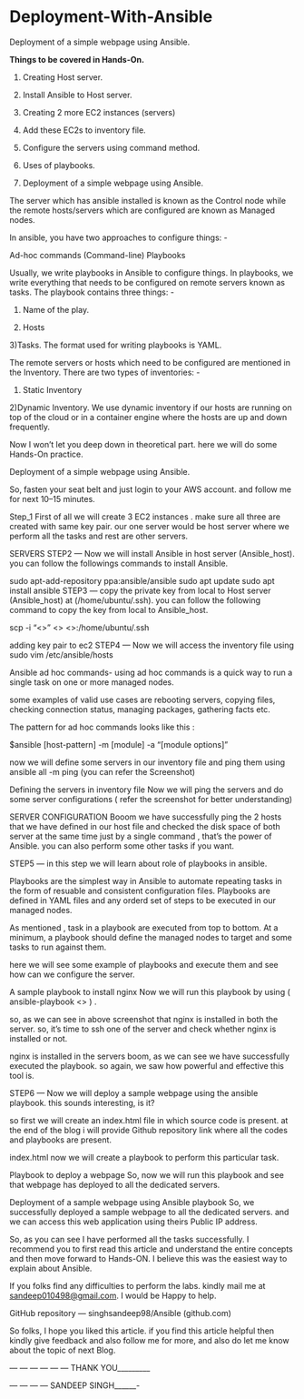 # Deployment-With-Ansible
Deployment of a simple webpage using Ansible.



<strong>Things to be covered in Hands-On.</strong>

1. Creating Host server.

2. Install Ansible to Host server.

3. Creating 2 more EC2 instances (servers)

4. Add these EC2s to inventory file.

5. Configure the servers using command method.

6. Uses of playbooks.

7. Deployment of a simple webpage using Ansible.




The server which has ansible installed is known as the Control node while the remote hosts/servers which are configured are known as Managed nodes.

In ansible, you have two approaches to configure things: -

Ad-hoc commands (Command-line)
Playbooks

Usually, we write playbooks in Ansible to configure things. In playbooks, we write everything that needs to be configured on remote servers known as tasks. The playbook contains three things: -

1) Name of the play.

2) Hosts

3)Tasks. The format used for writing playbooks is YAML.

The remote servers or hosts which need to be configured are mentioned in the Inventory. There are two types of inventories: -

1) Static Inventory

2)Dynamic Inventory. We use dynamic inventory if our hosts are running on top of the cloud or in a container engine where the hosts are up and down frequently.

Now I won’t let you deep down in theoretical part. here we will do some Hands-On practice.

Deployment of a simple webpage using Ansible.

So, fasten your seat belt and just login to your AWS account. and follow me for next 10–15 minutes.

Step_1
First of all we will create 3 EC2 instances . make sure all three are created with same key pair. our one server would be host server where we perform all the tasks and rest are other servers.


SERVERS
STEP2
— Now we will install Ansible in host server (Ansible_host). you can follow the followings commands to install Ansible.

sudo apt-add-repository ppa:ansible/ansible
sudo apt update
sudo apt install ansible
STEP3
— copy the private key from local to Host server (Ansible_host) at (/home/ubuntu/.ssh). you can follow the following command to copy the key from local to Ansible_host.

scp -i “<<key pair name>>” <<key pair name>> <<public DNS of EC2>>:/home/ubuntu/.ssh


adding key pair to ec2
STEP4
— Now we will access the inventory file using sudo vim /etc/ansible/hosts

Ansible ad hoc commands- using ad hoc commands is a quick way to run a single task on one or more managed nodes.

some examples of valid use cases are rebooting servers, copying files, checking connection status, managing packages, gathering facts etc.

The pattern for ad hoc commands looks like this :

$ansible [host-pattern] -m [module] -a “[module options]”

now we will define some servers in our inventory file and ping them using ansible all -m ping (you can refer the Screenshot)


Defining the servers in inventory file
Now we will ping the servers and do some server configurations ( refer the screenshot for better understanding)


SERVER CONFIGURATION
Booom we have successfully ping the 2 hosts that we have defined in our host file and checked the disk space of both server at the same time just by a single command , that’s the power of Ansible. you can also perform some other tasks if you want.

STEP5
— in this step we will learn about role of playbooks in ansible.

Playbooks are the simplest way in Ansible to automate repeating tasks in the form of resuable and consistent configuration files. Playbooks are defined in YAML files and any orderd set of steps to be executed in our managed nodes.

As mentioned , task in a playbook are executed from top to bottom. At a minimum, a playbook should define the managed nodes to target and some tasks to run against them.

here we will see some example of playbooks and execute them and see how can we configure the server.


A sample playbook to install nginx
Now we will run this playbook by using ( ansible-playbook <<name of play book>> ) .


so, as we can see in above screenshot that nginx is installed in both the server. so, it’s time to ssh one of the server and check whether nginx is installed or not.


nginx is installed in the servers
boom, as we can see we have successfully executed the playbook. so again, we saw how powerful and effective this tool is.

STEP6
— Now we will deploy a sample webpage using the ansible playbook. this sounds interesting, is it?

so first we will create an index.html file in which source code is present. at the end of the blog i will provide Github repository link where all the codes and playbooks are present.


index.html
now we will create a playbook to perform this particular task.


Playbook to deploy a webpage
So, now we will run this playbook and see that webpage has deployed to all the dedicated servers.


Deployment of a sample webpage using Ansible playbook
So, we successfully deployed a sample webpage to all the dedicated servers. and we can access this web application using theirs Public IP address.

So, as you can see I have performed all the tasks successfully. I recommend you to first read this article and understand the entire concepts and then move forward to Hands-ON. I believe this was the easiest way to explain about Ansible.

If you folks find any difficulties to perform the labs. kindly mail me at sandeep010498@gmail.com. I would be Happy to help.

GitHub repository — singhsandeep98/Ansible (github.com)

So folks, I hope you liked this article. if you find this article helpful then kindly give feedback and also follow me for more, and also do let me know about the topic of next Blog.

— — — — — — THANK YOU_________

— — — — SANDEEP SINGH______-

